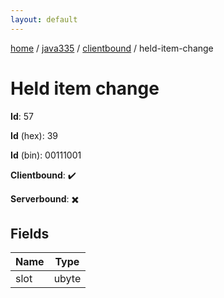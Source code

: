 ```yaml
---
layout: default
---
```


[home](/)  /  [java335](/protocol/java335)  /  [clientbound](/protocol/java335/clientbound)  /  held-item-change

# Held item change

**Id**: 57

**Id** (hex): 39

**Id** (bin): 00111001

**Clientbound**: ✔️

**Serverbound**: ✖️

## Fields

Name | Type
---|---
slot | ubyte

